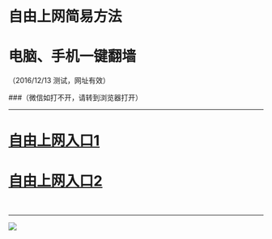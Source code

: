 ﻿# 自由上网简易方法

# 电脑、手机一键翻墙

（2016/12/13 测试，网址有效）


###（微信如打不开，请转到浏览器打开）




***

# <a href="https://d3bqced04cd1t5.cloudfront.net" target="_blank">自由上网入口1</a>
# <a href="https://d2sedi5l2m95s2.cloudfront.net" target="_blank">自由上网入口2</a>
﻿
***



<img src="https://camo.githubusercontent.com/81ca426978be68652bc3660ca87554fc756a75ce/68747470733a2f2f646666766d347a64686565652e636c6f756466726f6e742e6e65742f7069632f796a66712d32303136303833316f6b2d622e706e67" /> 